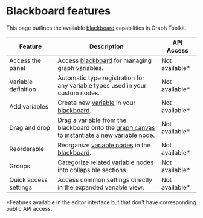 # Blackboard features

This page outlines the available [blackboard](glossary.md#blackboard) capabilities in Graph Toolkit.

| Feature               | Description                                                                                                                                              | API Access |
|-----------------------|----------------------------------------------------------------------------------------------------------------------------------------------------------|------------|
| Access the panel      | Access [blackboard](glossary.md#blackboard) for managing graph variables.                                                                                | Not available*      |
| Variable definition   | Automatic type registration for any variable types used in your custom nodes.                                                                             | Not available*      |
| Add variables         | Create new [variable](glossary.md#variable) in your [blackboard](glossary.md#blackboard).                                                                | Not available*      |
| Drag and drop           | Drag a variable from the blackboard onto the [graph canvas](glossary.md#canvas) to instantiate a new [variable node](glossary.md#variable-node).    | Not available*      |
| Reorderable           | Reorganize [variable nodes](glossary.md#variable-node) in the [blackboard](glossary.md#blackboard).                                                      | Not available*      |
| Groups                | Categorize related [variable nodes](glossary.md#variable-node) into collapsible sections.                                                                | Not available*      |
| Quick access settings | Access common settings directly in the expanded variable view.                                                                                           | Not available*      |

*Features available in the editor interface but that don't have corresponding public API access.
